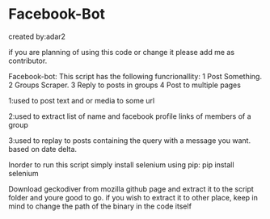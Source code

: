 # Facebook-Bot
created by:adar2

if you are planning of using this code or change it please add me as contributor. 

Facebook-bot:
This script has the following funcrionallity:
1 Post Something.
2 Groups Scraper.
3 Reply to posts in groups
4 Post to multiple pages

1:used to post text and or media to some url

2:used to extract list of name and facebook profile links of members of a group

3:used to replay to posts containing the query with a message you want.
based on date delta.

Inorder to run this script simply install selenium using pip:
pip install selenium

Download geckodiver from mozilla github page and extract it to the script folder and youre good to go.
if you wish to extract it to other place, keep in mind to change the path of the binary in the code itself
